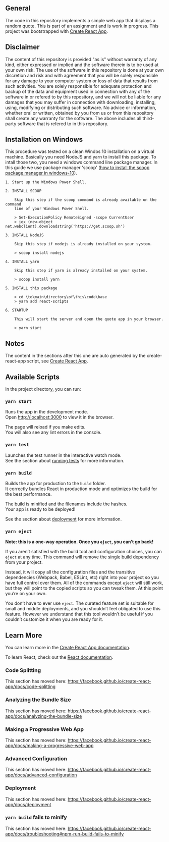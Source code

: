 ## General

The code in this repository implements a simple web app that displays a random
quote. This is part of an assignment and is work in progress. This project was
bootstrapped with [Create React App](https://github.com/facebook/create-react-app).

## Disclaimer

The content of this repository is provided "as is" without
warranty of any kind, either expressed or implied and the software therein
is to be used at your own risk. The use of the software in this repository
is done at your own discretion and risk and with agreement that you will be
solely responsible for any damage to your computer system or loss of data
that results from such activities. You are solely responsible for adequate
protection and backup of the data and equipment used in connection with any
of the software in or refered to by this repository, and we will not be
liable for any damages that you may suffer in connection with downloading,
installing, using, modifying or distributing such software. No advice or
information, whether oral or written, obtained by you from us or from this
repository shall create any warranty for the software. The above includes
all third-party software that is refered to in this repository.

## Installation on Windows

This procedure was tested on a clean Windos 10 installation on a virtual
machine. Basically you need NodeJS and yarn to install this package. To
intall those two, you need a windows command line package manager. In this
guide we use package manager 'scoop'
([how to install the scoop package manager in windows-10](https://www.onmsft.com/how-to/how-to-install-the-scoop-package-manager-in-windows-10)).

    1. Start up the Windows Power Shell.

    2. INSTALL SCOOP

        Skip this step if the scoop command is already available on the command
        line of your Windows Power Shell.

        > Set-ExecutionPolicy RemoteSigned -scope CurrentUser
        > iex (new-object net.webclient).downloadstring('https://get.scoop.sh')

    3. INSTALL NodeJS

        Skip this step if nodejs is already installed on your system.

        > scoop install nodejs

    4. INSTALL yarn

        Skip this step if yarn is already installed on your system.

        > scoop install yarn

    5. INSTALL this package

        > cd \to\main\directory\of\this\code\base
        > yarn add react-scripts

    6. STARTUP

        This will start the server and open the quote app in your browser.

        > yarn start

## Notes

The content in the sections after this one are auto generated by the
create-react-app script, see [Create React App](https://github.com/facebook/create-react-app).

## Available Scripts

In the project directory, you can run:

### `yarn start`

Runs the app in the development mode.<br />
Open [http://localhost:3000](http://localhost:3000) to view it in the browser.

The page will reload if you make edits.<br />
You will also see any lint errors in the console.

### `yarn test`

Launches the test runner in the interactive watch mode.<br />
See the section about [running tests](https://facebook.github.io/create-react-app/docs/running-tests) for more information.

### `yarn build`

Builds the app for production to the `build` folder.<br />
It correctly bundles React in production mode and optimizes the build for the best performance.

The build is minified and the filenames include the hashes.<br />
Your app is ready to be deployed!

See the section about [deployment](https://facebook.github.io/create-react-app/docs/deployment) for more information.

### `yarn eject`

**Note: this is a one-way operation. Once you `eject`, you can’t go back!**

If you aren’t satisfied with the build tool and configuration choices, you can `eject` at any time. This command will remove the single build dependency from your project.

Instead, it will copy all the configuration files and the transitive dependencies (Webpack, Babel, ESLint, etc) right into your project so you have full control over them. All of the commands except `eject` will still work, but they will point to the copied scripts so you can tweak them. At this point you’re on your own.

You don’t have to ever use `eject`. The curated feature set is suitable for small and middle deployments, and you shouldn’t feel obligated to use this feature. However we understand that this tool wouldn’t be useful if you couldn’t customize it when you are ready for it.

## Learn More

You can learn more in the [Create React App documentation](https://facebook.github.io/create-react-app/docs/getting-started).

To learn React, check out the [React documentation](https://reactjs.org/).

### Code Splitting

This section has moved here: https://facebook.github.io/create-react-app/docs/code-splitting

### Analyzing the Bundle Size

This section has moved here: https://facebook.github.io/create-react-app/docs/analyzing-the-bundle-size

### Making a Progressive Web App

This section has moved here: https://facebook.github.io/create-react-app/docs/making-a-progressive-web-app

### Advanced Configuration

This section has moved here: https://facebook.github.io/create-react-app/docs/advanced-configuration

### Deployment

This section has moved here: https://facebook.github.io/create-react-app/docs/deployment

### `yarn build` fails to minify

This section has moved here: https://facebook.github.io/create-react-app/docs/troubleshooting#npm-run-build-fails-to-minify
